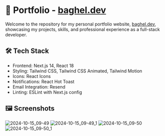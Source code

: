 # 💼 Portfolio - [baghel.dev](https://baghel.dev/)

Welcome to the repository for my personal portfolio website, [baghel.dev](https://baghel.dev/), showcasing my projects, skills, and professional experience as a full-stack developer.

## 🛠️ Tech Stack
- Frontend: Next.js 14, React 18
- Styling: Tailwind CSS, Tailwind CSS Animated, Tailwind Motion
- Icons: React Icons
- Notifications: React Hot Toast
- Email Integration: Resend
- Linting: ESLint with Next.js config

## 🖼️ Screenshots
![2024-10-15_09-49](https://github.com/user-attachments/assets/1618d068-bc78-4a12-9186-1c56603693c8)
![2024-10-15_09-49_1](https://github.com/user-attachments/assets/00e3b344-da3f-4cb3-b924-92d972adae79)
![2024-10-15_09-50](https://github.com/user-attachments/assets/a85498f8-d68d-463d-ac64-f6589ab8a4df)
![2024-10-15_09-50_1](https://github.com/user-attachments/assets/db96067e-5ba7-4f28-ac12-329b1f30fc85)
